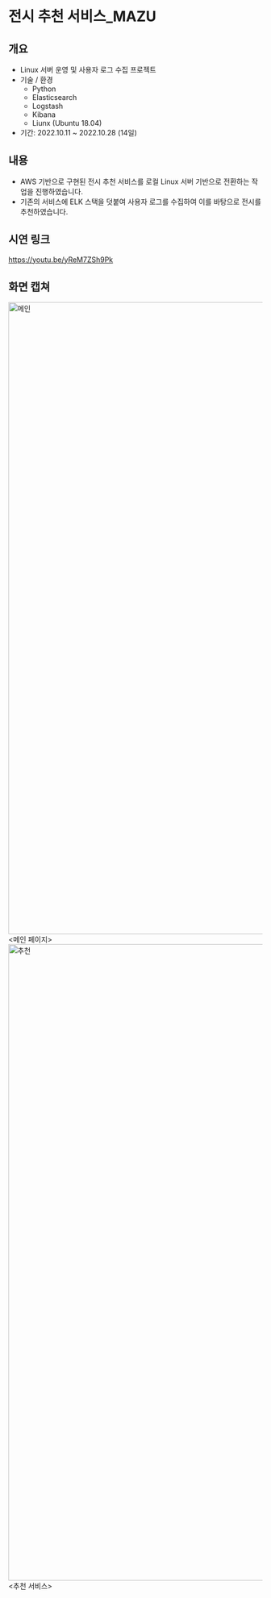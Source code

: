 # 전시 추천 서비스_MAZU

## 개요
- Linux 서버 운영 및 사용자 로그 수집 프로젝트
- 기술 / 환경
  - Python
  - Elasticsearch
  - Logstash
  - Kibana
  - Liunx (Ubuntu 18.04)
- 기간: 2022.10.11 ~ 2022.10.28 (14일)

## 내용
- AWS 기반으로 구현된 전시 추천 서비스를 로컬 Linux 서버 기반으로 전환하는 작업을 진행하였습니다.
- 기존의 서비스에 ELK 스택을 덧붙여 사용자 로그를 수집하여 이를 바탕으로 전시를 추천하였습니다.

## 시연 링크
https://youtu.be/yReM7ZSh9Pk

## 화면 캡쳐

<img width="1254" alt="메인" src="https://user-images.githubusercontent.com/84915765/204226569-eeaa0e99-8bf6-4345-89f5-1b266a053cf9.png">
<메인 페이지>


<img width="1263" alt="추천" src="https://user-images.githubusercontent.com/84915765/204226594-dd3b5f80-54c4-48bc-8e74-29e943cd583a.png">
<추천 서비스>
